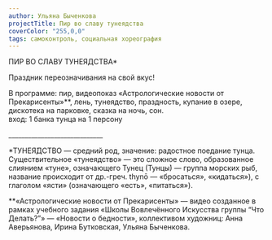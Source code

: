 ```yaml
---
author: Ульяна Быченкова
projectTitle: Пир во славу тунеядства
coverColor: "255,0,0"
tags: самоконтроль, социальная хореография
---
```


ПИР ВО СЛАВУ ТУНЕЯДСТВА\*

Праздник переозначивания на свой вкус!

В программе: пир, видеопоказ «Астрологические новости от Прекарисенты»\*\*, лень, тунеядство, праздность, купание в озере, дискотека на парковке, сказка на ночь, сон.  
вход: 1 банка тунца на 1 персону

\_\_\_\_\_\_\_\_\_\_\_\_\_\_\_\_\_\_\_\_\_\_\_\_\_\_\_\_\_ 

\*ТУНЕЯ́ДСТВО — средний род, значение: радостное поедание тунца.
Существительное «тунеядство» — это сложное слово, образованное слиянием «туне», означающего Тунец (Тунцы́) — группа морских рыб, название происходит от др.-греч. thynō — «бросаться», «кидаться»), с глаголом «ясти» (означающего «есть», «питаться»).

\*\*«Астрологические новости от Прекарисенты» — видео созданное в рамках учебного задания «Школы Вовлечённого Искусства группы “Что Делать?”» — «Новости о бедности», коллективом художниц: Анна Аверьянова, Ирина Бутковская, Ульяна Быченкова.
